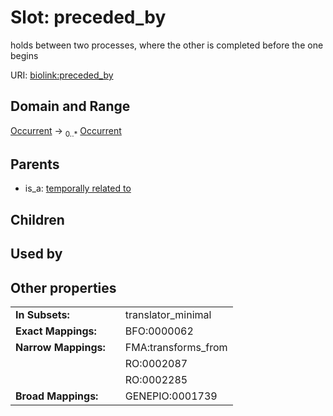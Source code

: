 
# Slot: preceded_by


holds between two processes, where the other is completed before the one begins

URI: [biolink:preceded_by](https://w3id.org/biolink/vocab/preceded_by)


## Domain and Range

[Occurrent](Occurrent.md) &#8594;  <sub>0..\*</sub> [Occurrent](Occurrent.md)

## Parents

 *  is_a: [temporally related to](temporally_related_to.md)

## Children


## Used by


## Other properties

|  |  |  |
| --- | --- | --- |
| **In Subsets:** | | translator_minimal |
| **Exact Mappings:** | | BFO:0000062 |
| **Narrow Mappings:** | | FMA:transforms_from |
|  | | RO:0002087 |
|  | | RO:0002285 |
| **Broad Mappings:** | | GENEPIO:0001739 |

